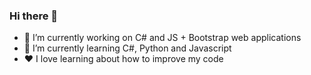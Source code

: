 ### Hi there 👋

- 🔭 I’m currently working on C# and JS + Bootstrap web applications
- 🌱 I’m currently learning C#, Python and Javascript
- ❤️ I love learning about how to improve my code

<!-- ### Some stats

<a href="https://github.com/LamenLuan">
  <p align="left">
    <img src="https://github-readme-stats.vercel.app/api/top-langs/?username=LamenLuan&layout=compact&langs_count=8&theme=dark&bg_color=0D1117&env=PAT_1" height="175px"/>
    <img src="https://github-readme-stats.vercel.app/api?username=LamenLuan&theme=dark&bg_color=0D1117&env=PAT_1" height="175px"/>
  </p>
</a> -->

<!--
**LamenLuan/LamenLuan** is a ✨ _special_ ✨ repository because its `README.md` (this file) appears on your GitHub profile.

Here are some ideas to get you started:

- 🔭 I’m currently working on ...
- 🌱 I’m currently learning ...
- 👯 I’m looking to collaborate on ...
- 🤔 I’m looking for help with ...
- 💬 Ask me about ...
- 📫 How to reach me: ...
- 😄 Pronouns: ...
- ⚡ Fun fact: ...
-->

